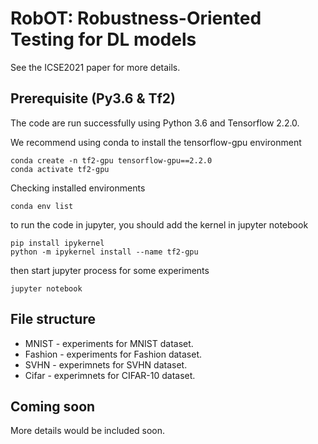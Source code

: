 # RobOT: Robustness-Oriented Testing for DL models
See the ICSE2021 paper for more details. 


## Prerequisite (Py3.6 & Tf2)
The code are run successfully using Python 3.6 and Tensorflow 2.2.0.

We recommend using conda to install the tensorflow-gpu environment
```shell
conda create -n tf2-gpu tensorflow-gpu==2.2.0
conda activate tf2-gpu
```

Checking installed environments
```shell
conda env list
```

to run the code in jupyter, you should add the kernel in jupyter notebook 
```
pip install ipykernel
python -m ipykernel install --name tf2-gpu
```

then start jupyter process for some experiments
```
jupyter notebook
```


## File structure
- MNIST - experiments for MNIST dataset.
- Fashion - experiments for Fashion dataset.
- SVHN - experimnets for SVHN dataset.
- Cifar - experimnets for CIFAR-10 dataset.


## Coming soon
More details would be included soon. 





